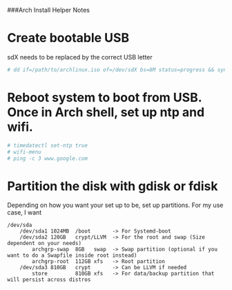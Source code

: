 ###Arch Install Helper Notes

# Create bootable USB

sdX needs to be replaced by the correct USB letter
```bash
# dd if=/path/to/archlinux.iso of=/dev/sdX bs=8M status=progress && sync
```

# Reboot system to boot from USB. Once in Arch shell, set up ntp and wifi.

```bash
# timedatectl set-ntp true
# wifi-menu
# ping -c 3 www.google.com
```

# Partition the disk with gdisk or fdisk

Depending on how you want your set up to be, set up partitions.
For my use case, I want
```
/dev/sda
    /dev/sda1 1024MB  /boot       -> For Systemd-boot
    /dev/sda2 120GB   crypt/LLVM  -> For the root and swap (Size dependent on your needs)
        archgrp-swap  8GB   swap  -> Swap partition (optional if you want to do a Swapfile inside root instead)
        archgrp-root  112GB xfs   -> Root partition
    /dev/sda3 810GB   crypt       -> Can be LLVM if needed
        store         810GB xfs   -> For data/backup partition that will persist across distros
```
